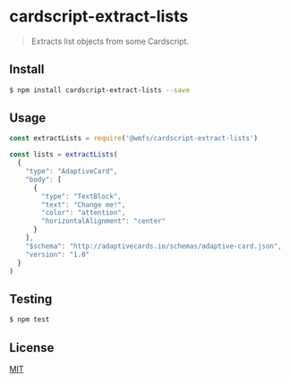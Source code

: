 # cardscript-extract-lists

> Extracts list objects from some Cardscript.

## <a name="install"></a>Install
```bash
$ npm install cardscript-extract-lists --save
```

## <a name="usage"></a>Usage

```javascript
const extractLists = require('@wmfs/cardscript-extract-lists')

const lists = extractLists(
  {
    "type": "AdaptiveCard",
    "body": [
      {
        "type": "TextBlock",
        "text": "Change me!",
        "color": "attention",
        "horizontalAlignment": "center"
      }
    ],
    "$schema": "http://adaptivecards.io/schemas/adaptive-card.json",
    "version": "1.0"
  }
)

```

## <a name="test"></a>Testing

```bash
$ npm test
```

## <a name="license"></a>License
[MIT](https://github.com/wmfs/cardscript/blob/master/LICENSE)
